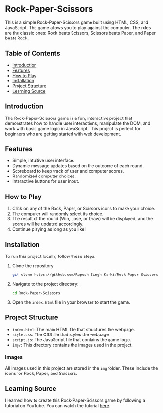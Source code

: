 # Rock-Paper-Scissors

This is a simple Rock-Paper-Scissors game built using HTML, CSS, and JavaScript. The game allows you to play against the computer. The rules are the classic ones: Rock beats Scissors, Scissors beats Paper, and Paper beats Rock.

## Table of Contents

- [Introduction](#introduction)
- [Features](#features)
- [How to Play](#how-to-play)
- [Installation](#installation)
- [Project Structure](#project-structure)
- [Learning Source](#learning-source)
## Introduction

The Rock-Paper-Scissors game is a fun, interactive project that demonstrates how to handle user interactions, manipulate the DOM, and work with basic game logic in JavaScript. This project is perfect for beginners who are getting started with web development.

## Features

- Simple, intuitive user interface.
- Dynamic message updates based on the outcome of each round.
- Scoreboard to keep track of user and computer scores.
- Randomized computer choices.
- Interactive buttons for user input.

## How to Play

1. Click on any of the Rock, Paper, or Scissors icons to make your choice.
2. The computer will randomly select its choice.
3. The result of the round (Win, Lose, or Draw) will be displayed, and the scores will be updated accordingly.
4. Continue playing as long as you like!

## Installation

To run this project locally, follow these steps:

1. Clone the repository:
   ```bash
   git clone https://github.com/Rupesh-Singh-Karki/Rock-Paper-Scissors.git
   ```
2. Navigate to the project directory:
   ```bash
   cd Rock-Paper-Scissors
   ```
3. Open the `index.html` file in your browser to start the game.

## Project Structure

- `index.html`: The main HTML file that structures the webpage.
- `style.css`: The CSS file that styles the webpage.
- `script.js`: The JavaScript file that contains the game logic.
- `img/`: This directory contains the images used in the project.

### Images

All images used in this project are stored in the `img` folder. These include the icons for Rock, Paper, and Scissors.

## Learning Source

I learned how to create this Rock-Paper-Scissors game by following a tutorial on YouTube. You can watch the tutorial [here](https://www.youtube.com/watch?v=VlPiVmYuoqw).
